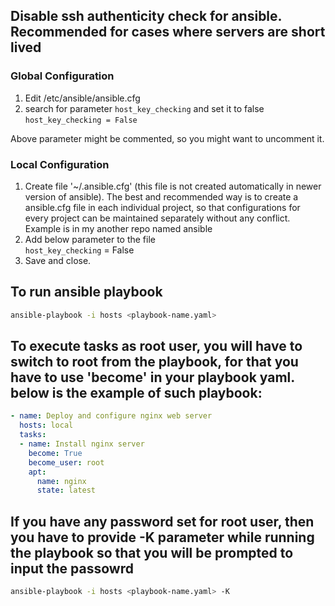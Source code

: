 ## Disable ssh authenticity check for ansible. Recommended for cases where servers are short lived
### Global Configuration
1. Edit /etc/ansible/ansible.cfg
2. search for parameter `host_key_checking` and set it to false  
   `host_key_checking = False`

Above parameter might be commented, so you might want to uncomment it.

### Local Configuration
1. Create file '~/.ansible.cfg' (this file is not created automatically in newer version of ansible). The best and recommended way is to create a ansible.cfg file in each individual project, so that configurations for every project can be maintained separately without any conflict. Example is in my another repo named ansible
2. Add below parameter to the file  
   `host_key_checking` = False
3. Save and close.

## To run ansible playbook
```bash
ansible-playbook -i hosts <playbook-name.yaml>
```

## To execute tasks as root user, you will have to switch to root from the playbook, for that you have to use 'become' in your playbook yaml. below is the example of such playbook:

```yaml
- name: Deploy and configure nginx web server
  hosts: local
  tasks: 
  - name: Install nginx server
    become: True
    become_user: root
    apt: 
      name: nginx
      state: latest
   ```
## If you have any password set for root user, then you have to provide -K parameter while running the playbook so that you will be prompted to input the passowrd  
```bash
ansible-playbook -i hosts <playbook-name.yaml> -K
```